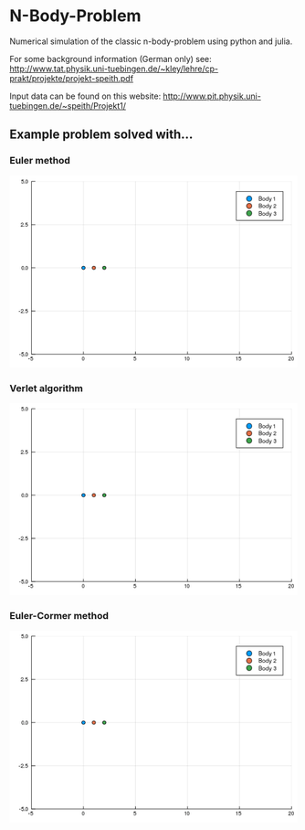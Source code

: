 # N-Body-Problem
Numerical simulation of the classic n-body-problem using python and julia. 

For some background information (German only) see: 
http://www.tat.physik.uni-tuebingen.de/~kley/lehre/cp-prakt/projekte/projekt-speith.pdf

Input data can be found on this website:
http://www.pit.physik.uni-tuebingen.de/~speith/Projekt1/

## Example problem solved with...

### Euler method

![Euler method gif](https://github.com/JoshuaSimon/N-Body-Problem/blob/master/Julia/R_euler_method.gif)

### Verlet algorithm

![Verlet algorithm gif](https://github.com/JoshuaSimon/N-Body-Problem/blob/master/Julia/R_verlet.gif)

### Euler-Cormer method

![Euler-Cormer method gif](https://github.com/JoshuaSimon/N-Body-Problem/blob/master/Julia/R_euler_cormer.gif)
